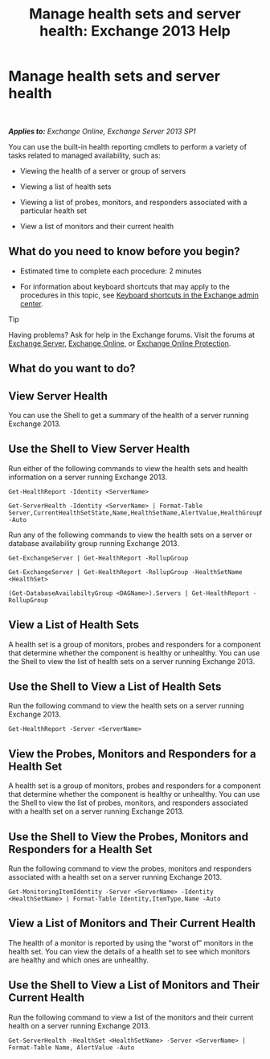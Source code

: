 ﻿---
title: 'Manage health sets and server health: Exchange 2013 Help'
TOCTitle: Manage health sets and server health
ms:assetid: a4f84312-6cfa-4f17-9707-676aadab1143
ms:mtpsurl: https://technet.microsoft.com/en-us/library/Dn482054(v=EXCHG.150)
ms:contentKeyID: 59888995
ms.date: 12/09/2016
mtps_version: v=EXCHG.150
---

# Manage health sets and server health

 

_**Applies to:** Exchange Online, Exchange Server 2013 SP1_


You can use the built-in health reporting cmdlets to perform a variety of tasks related to managed availability, such as:

  - Viewing the health of a server or group of servers

  - Viewing a list of health sets

  - Viewing a list of probes, monitors, and responders associated with a particular health set

  - View a list of monitors and their current health

## What do you need to know before you begin?

  - Estimated time to complete each procedure: 2 minutes

  - For information about keyboard shortcuts that may apply to the procedures in this topic, see [Keyboard shortcuts in the Exchange admin center](keyboard-shortcuts-in-the-exchange-admin-center-exchange-online-protection-help.md).


> [!TIP]
> Having problems? Ask for help in the Exchange forums. Visit the forums at <A href="https://go.microsoft.com/fwlink/p/?linkid=60612">Exchange Server</A>, <A href="https://go.microsoft.com/fwlink/p/?linkid=267542">Exchange Online</A>, or <A href="https://go.microsoft.com/fwlink/p/?linkid=285351">Exchange Online Protection</A>.



## What do you want to do?

## View Server Health

You can use the Shell to get a summary of the health of a server running Exchange 2013.

## Use the Shell to View Server Health

Run either of the following commands to view the health sets and health information on a server running Exchange 2013.

    Get-HealthReport -Identity <ServerName>

    Get-ServerHealth -Identity <ServerName> | Format-Table Server,CurrentHealthSetState,Name,HealthSetName,AlertValue,HealthGroupName -Auto

Run any of the following commands to view the health sets on a server or database availability group running Exchange 2013.

    Get-ExchangeServer | Get-HealthReport -RollupGroup

    Get-ExchangeServer | Get-HealthReport -RollupGroup -HealthSetName <HealthSet>

    (Get-DatabaseAvailabiltyGroup <DAGName>).Servers | Get-HealthReport -RollupGroup

## View a List of Health Sets

A health set is a group of monitors, probes and responders for a component that determine whether the component is healthy or unhealthy. You can use the Shell to view the list of health sets on a server running Exchange 2013.

## Use the Shell to View a List of Health Sets

Run the following command to view the health sets on a server running Exchange 2013.

    Get-HealthReport -Server <ServerName>

## View the Probes, Monitors and Responders for a Health Set

A health set is a group of monitors, probes and responders for a component that determine whether the component is healthy or unhealthy. You can use the Shell to view the list of probes, monitors, and responders associated with a health set on a server running Exchange 2013.

## Use the Shell to View the Probes, Monitors and Responders for a Health Set

Run the following command to view the probes, monitors and responders associated with a health set on a server running Exchange 2013.

    Get-MonitoringItemIdentity -Server <ServerName> -Identity <HealthSetName> | Format-Table Identity,ItemType,Name -Auto

## View a List of Monitors and Their Current Health

The health of a monitor is reported by using the “worst of” monitors in the health set. You can view the details of a health set to see which monitors are healthy and which ones are unhealthy.

## Use the Shell to View a List of Monitors and Their Current Health

Run the following command to view a list of the monitors and their current health on a server running Exchange 2013.

    Get-ServerHealth -HealthSet <HealthSetName> -Server <ServerName> | Format-Table Name, AlertValue -Auto

